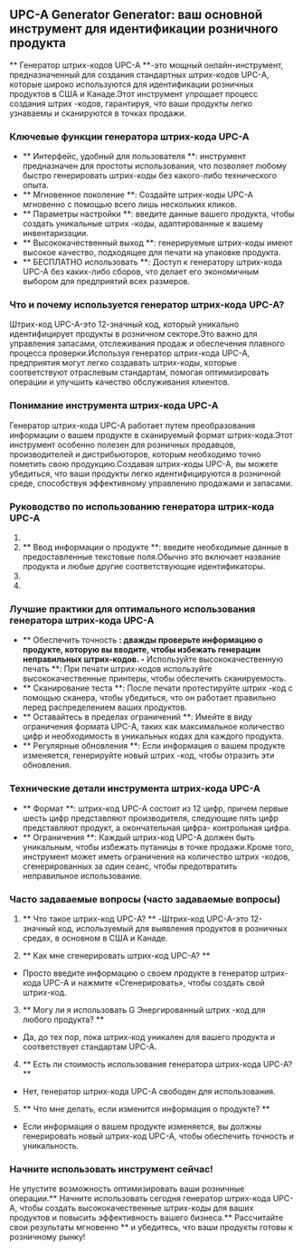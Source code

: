 ## UPC-A Generator Generator: ваш основной инструмент для идентификации розничного продукта

** Генератор штрих-кодов UPC-A **-это мощный онлайн-инструмент, предназначенный для создания стандартных штрих-кодов UPC-A, которые широко используются для идентификации розничных продуктов в США и Канаде.Этот инструмент упрощает процесс создания штрих -кодов, гарантируя, что ваши продукты легко узнаваемы и сканируются в точках продажи.

### Ключевые функции генератора штрих-кода UPC-A

- ** Интерфейс, удобный для пользователя **: инструмент предназначен для простоты использования, что позволяет любому быстро генерировать штрих-коды без какого-либо технического опыта.
- ** Мгновенное поколение **: Создайте штрих-коды UPC-A мгновенно с помощью всего лишь нескольких кликов.
- ** Параметры настройки **: введите данные вашего продукта, чтобы создать уникальные штрих -коды, адаптированные к вашему инвентаризации.
- ** Высококачественный выход **: генерируемые штрих-коды имеют высокое качество, подходящее для печати на упаковке продукта.
- ** БЕСПЛАТНО использовать **: Доступ к генератору штрих-кода UPC-A без каких-либо сборов, что делает его экономичным выбором для предприятий всех размеров.

### Что и почему используется генератор штрих-кода UPC-A?

Штрих-код UPC-A-это 12-значный код, который уникально идентифицирует продукты в розничном секторе.Это важно для управления запасами, отслеживания продаж и обеспечения плавного процесса проверки.Используя генератор штрих-кода UPC-A, предприятия могут легко создавать штрих-коды, которые соответствуют отраслевым стандартам, помогая оптимизировать операции и улучшить качество обслуживания клиентов.

### Понимание инструмента штрих-кода UPC-A

Генератор штрих-кода UPC-A работает путем преобразования информации о вашем продукте в сканируемый формат штрих-кода.Этот инструмент особенно полезен для розничных продавцов, производителей и дистрибьюторов, которым необходимо точно пометить свою продукцию.Создавая штрих-коды UPC-A, вы можете убедиться, что ваши продукты легко идентифицируются в розничной среде, способствуя эффективному управлению продажами и запасами.

### Руководство по использованию генератора штрих-кода UPC-A

1.
2. ** Ввод информации о продукте **: введите необходимые данные в предоставленные текстовые поля.Обычно это включает название продукта и любые другие соответствующие идентификаторы.
3.
4.

### Лучшие практики для оптимального использования генератора штрих-кода UPC-A

- ** Обеспечить точность **: дважды проверьте информацию о продукте, которую вы вводите, чтобы избежать генерации неправильных штрих-кодов.
-** Используйте высококачественную печать **: При печати штрих-кодов используйте высококачественные принтеры, чтобы обеспечить сканируемость.
- ** Сканирование теста **: После печати протестируйте штрих -код с помощью сканера, чтобы убедиться, что он работает правильно перед распределением ваших продуктов.
- ** Оставайтесь в пределах ограничений **: Имейте в виду ограничения формата UPC-A, таких как максимальное количество цифр и необходимость в уникальных кодах для каждого продукта.
- ** Регулярные обновления **: Если информация о вашем продукте изменяется, генерируйте новый штрих -код, чтобы отразить эти обновления.

### Технические детали инструмента штрих-кода UPC-A

- ** Формат **: штрих-код UPC-A состоит из 12 цифр, причем первые шесть цифр представляют производителя, следующие пять цифр представляют продукт, а окончательная цифра- контрольная цифра.
- ** Ограничения **: Каждый штрих-код UPC-A должен быть уникальным, чтобы избежать путаницы в точке продажи.Кроме того, инструмент может иметь ограничения на количество штрих -кодов, сгенерированных за один сеанс, чтобы предотвратить неправильное использование.

### Часто задаваемые вопросы (часто задаваемые вопросы)

1. ** Что такое штрих-код UPC-A? **
-Штрих-код UPC-A-это 12-значный код, используемый для выявления продуктов в розничных средах, в основном в США и Канаде.

2. ** Как мне сгенерировать штрих-код UPC-A? **
- Просто введите информацию о своем продукте в генератор штрих-кода UPC-A и нажмите «Сгенерировать», чтобы создать свой штрих-код.

3. ** Могу ли я использовать G Энергированный штрих -код для любого продукта? **
- Да, до тех пор, пока штрих-код уникален для вашего продукта и соответствует стандартам UPC-A.

4. ** Есть ли стоимость использования генератора штрих-кода UPC-A? **
- Нет, генератор штрих-кода UPC-A свободен для использования.

5. ** Что мне делать, если изменится информация о продукте? **
- Если информация о вашем продукте изменяется, вы должны генерировать новый штрих-код UPC-A, чтобы обеспечить точность и уникальность.

### Начните использовать инструмент сейчас!

Не упустите возможность оптимизировать ваши розничные операции.** Начните использовать сегодня генератор штрих-кода UPC-A, чтобы создать высококачественные штрих-коды для ваших продуктов и повысить эффективность вашего бизнеса.** Рассчитайте свои результаты мгновенно ** и убедитесь, что ваши продукты готовы к розничному рынку!